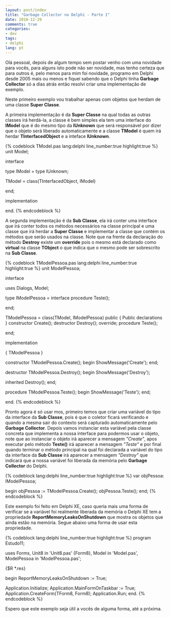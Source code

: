 ```yaml
---
layout: post/index
title: "Garbage Collector no Delphi - Parte I"
date: 2010-12-29
comments: true
categories: 
- dev
tags: 
- delphi
lang: pt
---
```


Ol&#225; pessoal, depois de algum tempo sem postar venho com uma novidade para voc&#234;s, para alguns isto pode n&#227;o ser novidade, mas tenho certeza que para outros &#233;, pelo menos para mim foi novidade, programo em Delphi desde 2005 mais ou menos e fiquei sabendo que o Delphi tinha **Garbage Collector** s&#243; a dias atr&#225;s ent&#227;o resolvi criar uma implementa&#231;&#227;o de exemplo.

<!--more-->

Neste primeiro exemplo vou trabalhar apenas com objetos que herdam de uma classe **Super Classe**.

A primeira implementa&#231;&#227;o &#233; da **Super Classe** na qual todas as outras classes ir&#225; herd&#225;-la, a classe &#233; bem simples ela tem uma interface do **IModel** que &#233; do mesmo tipo da **IUnknown** que ser&#225; respons&#225;vel por dizer que o objeto ser&#225; liberado automaticamente e a classe **TModel** &#233; quem ir&#225; herdar **TInterfacedObject** e a inteface **IUnknown**.

{% codeblock TModel.pas lang:delphi line_number:true highlight:true %}
unit Model;

interface

type
  IModel = type IUnknown;

  TModel = class(TInterfacedObject, IModel)

  end;

implementation

end.
{% endcodeblock %}

A segunda implementa&#231;&#227;o &#233; da **Sub Classe**, ela ir&#225; conter uma interface que ir&#225; conter todos os m&#233;todos necess&#225;rios na classe principal e uma classe que ir&#225; herdar a **Super Classe** e implementar a classe que cont&#233;m os m&#233;todos que ser&#227;o usados na classe.
Note que na frente da declara&#231;&#227;o do m&#233;todo **Destroy** existe um **override** pois o mesmo est&#225; declarado como **virtual** na classe **TObject** o que indica que o mesmo pode ser sobrescrito na **Sub Classe**.

{% codeblock TModelPessoa.pas lang:delphi line_number:true highlight:true %}
unit ModelPessoa;

interface

uses
  Dialogs, Model;

type
  IModelPessoa = interface
    procedure Teste();

  end;

  TModelPessoa = class(TModel, IModelPessoa)
  public
    { Public declarations }
    constructor Create();
    destructor Destroy(); override;
    procedure Teste();

  end;

implementation

{ TModelPessoa }

constructor TModelPessoa.Create();
begin
  ShowMessage('Create');
end;

destructor TModelPessoa.Destroy();
begin
  ShowMessage('Destroy');

  inherited Destroy();
end;

procedure TModelPessoa.Teste();
begin
  ShowMessage('Teste');
end;

end.
{% endcodeblock %}

Pronto agora &#233; s&#243; usar mos, primeiro temos que criar uma vari&#225;vel do tipo da interface da **Sub Classe**, pois &#233; que o coletor ficar&#225; verificando e quando a mesma sair do contexto ser&#225; capturado automaticamente pelo **Garbage Collector**. Depois vamos instanciar esta vari&#225;vel pela classe concreta que implementa a nossa interface para podermos usar o objeto, note que ao instanciar o objeto ir&#225; aparecer a mensagem *"Create"*, apos executar pelo m&#233;todo **Teste()** ir&#225; aparecer a mensagem *"Teste"* e por final quando terminar o m&#233;todo principal na qual foi declarada a vari&#225;vel do tipo da interface da **Sub Classe** ir&#225; aparecer a mensagem *"Destroy"* que indicar&#225; que a nossa vari&#225;vel foi liberada da mem&#243;ria pelo **Garbage Collector** do Delphi.

{% codeblock lang:delphi line_number:true highlight:true %}
var
  objPessoa: IModelPessoa;

begin
  objPessoa := TModelPessoa.Create();
  objPessoa.Teste();
end;
{% endcodeblock %}

Este exemplo foi feito em Delphi XE, caso queria mais uma forma de verificar se a vari&#225;vel foi realmente liberada da mem&#243;ria o Delphi XE tem a propriedade **ReportMemoryLeaksOnShutdown** que mostra os objetos que ainda est&#227;o na mem&#243;ria.
Segue abaixo uma forma de usar esta propriedade.

{% codeblock lang:delphi line_number:true highlight:true %}
program Estudo11;

uses
  Forms,
  Unit8 in 'Unit8.pas' {Form8},
  Model in 'Model.pas',
  ModelPessoa in 'ModelPessoa.pas';

{$R *.res}

begin
  ReportMemoryLeaksOnShutdown := True;

  Application.Initialize;
  Application.MainFormOnTaskbar := True;
  Application.CreateForm(TForm8, Form8);
  Application.Run;
end.
{% endcodeblock %}

Espero que este exemplo seja &#250;til a voc&#234;s de alguma forma, at&#233; a pr&#243;xima.
